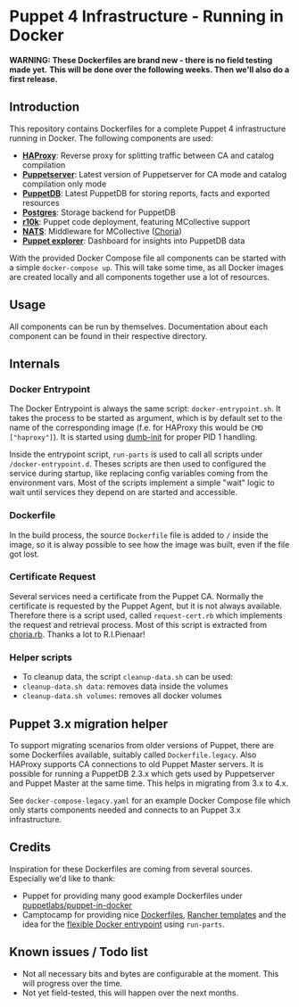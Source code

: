 # Puppet 4 Infrastructure - Running in Docker

**WARNING: These Dockerfiles are brand new - there is no field testing made yet.**
**This will be done over the following weeks. Then we'll also do a first release.**

## Introduction

This repository contains Dockerfiles for a complete Puppet 4 infrastructure
running in Docker. The following components are used:

* [**HAProxy**](http://www.haproxy.org/): Reverse proxy for splitting traffic between CA and catalog
  compilation
* [**Puppetserver**](https://docs.puppet.com/puppetserver/latest/): Latest version of Puppetserver for CA mode and catalog
  compilation only mode
* [**PuppetDB**](https://docs.puppet.com/puppetdb/latest/): Latest PuppetDB for storing reports, facts and exported resources
* [**Postgres**](https://www.postgresql.org/): Storage backend for PuppetDB
* [**r10k**](https://docs.puppet.com/pe/latest/r10k.html): Puppet code deployment, featuring MCollective support
* [**NATS**](https://nats.io/): Middleware for MCollective ([Choria](http://choria.io/))
* [**Puppet explorer**](https://github.com/spotify/puppetexplorer): Dashboard for insights into PuppetDB data

With the provided Docker Compose file all components can be started with a simple
`docker-compose up`. This will take some time, as all Docker images are created locally
and all components together use a lot of resources.

## Usage

All components can be run by themselves. Documentation about each component can be
found in their respective directory.

## Internals

### Docker Entrypoint

The Docker Entrypoint is always the same script: `docker-entrypoint.sh`. It takes
the process to be started as argument, which is by default set to the name of the
corresponding image (f.e. for HAProxy this would be `CMD ["haproxy"]`). It is
started using [dumb-init](https://github.com/Yelp/dumb-init/) for proper PID 1 handling.

Inside the entrypoint script, `run-parts` is used to call all scripts under
`/docker-entrypoint.d`. Theses scripts are then used to configured the service
during startup, like replacing config variables coming from the environment vars.
Most of the scripts implement a simple "wait" logic to wait until services they
depend on are started and accessible.

### Dockerfile

In the build process, the source `Dockerfile` file is added to `/` inside the image,
so it is alway possible to see how the image was built, even if the file got lost.

### Certificate Request

Several services need a certificate from the Puppet CA. Normally the certificate is
requested by the Puppet Agent, but it is not always available. Therefore there is
a script used, called `request-cert.rb` which implements the request and retrieval
process. Most of this script is extracted from [choria.rb](https://github.com/choria-io/mcollective-choria/blob/master/lib/mcollective/util/choria.rb).
Thanks a lot to R.I.Pienaar!

### Helper scripts

* To cleanup data, the script `cleanup-data.sh` can be used:
 * `cleanup-data.sh data`: removes data inside the volumes
 * `cleanup-data.sh volumes`: removes all docker volumes

## Puppet 3.x migration helper

To support migrating scenarios from older versions of Puppet, there are some Dockerfiles
available, suitably called `Dockerfile.legacy`. Also HAProxy supports CA connections
to old Puppet Master servers. It is possible for running a PuppetDB 2.3.x  which gets used
by Puppetserver and Puppet Master at the same time. This helps in migrating from
3.x to 4.x.

See `docker-compose-legacy.yaml` for an example Docker Compose file which only
starts components needed and connects to an Puppet 3.x infrastructure.

## Credits

Inspiration for these Dockerfiles are coming from several sources. Especially we'd like
to thank:

* Puppet for providing many good example Dockerfiles under [puppetlabs/puppet-in-docker](https://github.com/puppetlabs/puppet-in-docker)
* Camptocamp for providing nice [Dockerfiles](https://github.com/camptocamp?q=docker), [Rancher templates](https://github.com/camptocamp/camptocamp-rancher-catalog/tree/master/templates/puppet) and the idea for the
  [flexible Docker entrypoint](https://github.com/camptocamp/camptocamp-rancher-catalog/tree/master/templates/puppet) using `run-parts`.

## Known issues / Todo list

* Not all necessary bits and bytes are configurable at the moment. This will progress
  over the time.
* Not yet field-tested, this will happen over the next months.
